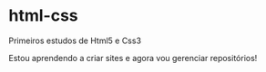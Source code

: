 # html-css
 Primeiros estudos de  Html5 e Css3

Estou aprendendo a criar sites e agora vou gerenciar repositórios!